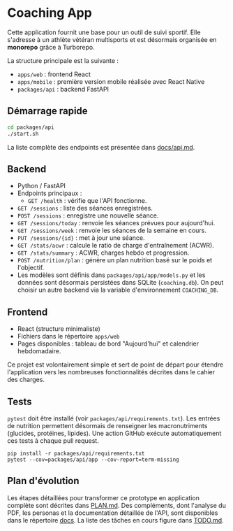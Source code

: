 # Coaching App

Cette application fournit une base pour un outil de suivi sportif. Elle s'adresse
à un athlète vétéran multisports et est désormais organisée en **monorepo** grâce à
Turborepo.

La structure principale est la suivante :

- `apps/web` : frontend React
- `apps/mobile` : première version mobile réalisée avec React Native
- `packages/api` : backend FastAPI

## Démarrage rapide

```bash
cd packages/api
./start.sh
```

La liste complète des endpoints est présentée dans [docs/api.md](docs/api.md).

## Backend
- Python / FastAPI
- Endpoints principaux :
  - `GET /health` : vérifie que l'API fonctionne.
- `GET /sessions` : liste des séances enregistrées.
- `POST /sessions` : enregistre une nouvelle séance.
- `GET /sessions/today` : renvoie les séances prévues pour aujourd'hui.
- `GET /sessions/week` : renvoie les séances de la semaine en cours.
- `PUT /sessions/{id}` : met à jour une séance.
- `GET /stats/acwr` : calcule le ratio de charge d'entraînement (ACWR).
- `GET /stats/summary` : ACWR, charges hebdo et progression.
- `POST /nutrition/plan` : génère un plan nutrition basé sur le poids et l'objectif.
- Les modèles sont définis dans `packages/api/app/models.py` et les données sont
  désormais persistées dans SQLite (`coaching.db`). On peut choisir un autre
  backend via la variable d'environnement `COACHING_DB`.

## Frontend
- React (structure minimaliste)
- Fichiers dans le répertoire `apps/web`
- Pages disponibles : tableau de bord "Aujourd'hui" et calendrier hebdomadaire.

Ce projet est volontairement simple et sert de point de départ pour
étendre l'application vers les nombreuses fonctionnalités décrites dans le
cahier des charges.

## Tests

`pytest` doit être installé (voir `packages/api/requirements.txt`). Les entrées
de nutrition permettent désormais de renseigner les macronutriments (glucides,
protéines, lipides). Une action GitHub exécute automatiquement ces tests à
chaque pull request.

```
pip install -r packages/api/requirements.txt
pytest --cov=packages/api/app --cov-report=term-missing
```

## Plan d'évolution

Les étapes détaillées pour transformer ce prototype en application complète
sont décrites dans [PLAN.md](PLAN.md).
Des compléments, dont l'analyse du PDF, les personas et la documentation détaillée de l'API, sont disponibles dans le répertoire [docs](docs).
La liste des tâches en cours figure dans [TODO.md](TODO.md).
